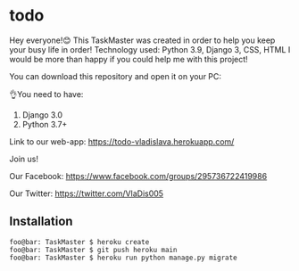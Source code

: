 # todo
 Hey everyone!😊
 This TaskMaster was created in order to help you keep your busy life in order! 
 Technology used: Python 3.9, Django 3, CSS, HTML
 I would be more than happy if you could help me with this project!
 
 You can download this repository and open it on your PC:
 
 👌You need to have:
  1. Django 3.0
  2. Python 3.7+

Link to our web-app: https://todo-vladislava.herokuapp.com/

Join us!

Our Facebook: https://www.facebook.com/groups/295736722419986

Our Twitter: https://twitter.com/VlaDis005

 
## Installation

```console
foo@bar: TaskMaster $ heroku create
foo@bar: TaskMaster $ git push heroku main
foo@bar: TaskMaster $ heroku run python manage.py migrate
```

